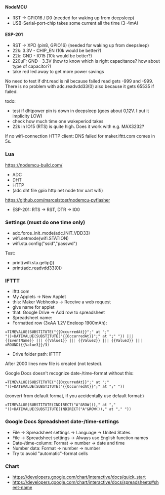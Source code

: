 #### NodeMCU
- RST -> GPIO16 / D0 (needed for waking up from deepsleep)
- USB-Serial-port-chip takes some current all the time (3-4mA)

#### ESP-201
- RST -> XPD (pin8, GPIO16) (needed for waking up from deepsleep)
- 22k: 3.3V - CHIP_EN (10k would be better?)
- 22k: GND - IO15 (10k would be better?)
- 220µF: GND - 3.3V (how to know which is right capacitance? how about type of capacitor?)
- take red led away to get more power savings

No need to test if dht.read is nil because failed read gets -999 and -999.  
There is no problem with adc.readvdd33(0) also because it gets 65535 if failed.  

todo:  
- test if dhtpower pin is down in deepsleep (goes about 0,12V. I put it implicity LOW)
- check how much time one wakeperiod takes
- 22k in IO15 (RTS) is quite high. Does it work with e.g. MAX3232?

If no wifi-connection
HTTP client: DNS failed for maker.ifttt.com
comes in 5s.

### Lua
https://nodemcu-build.com/
- ADC
- DHT
- HTTP
- (adc dht file gpio http net node tmr uart wifi)

https://github.com/marcelstoer/nodemcu-pyflasher
- ESP-201: RTS -> RST, DTR -> IO0

### Settings (must do one time only)
- adc.force_init_mode(adc.INIT_VDD33)
- wifi.setmode(wifi.STATION)
- wifi.sta.config("ssid","passwd")

Test:
- print(wifi.sta.getip())
- print(adc.readvdd33(0))

### IFTTT

- ifttt.com
- My Applets -> New Applet
- this: Maker Webhooks -> Receive a web request
- give name for applet
- that: Google Drive -> Add row to spreadsheet
- Spreadsheet name:
- Formatted row (3xAA 1.2V Eneloop 1900mAh):
```
=TIMEVALUE(SUBSTITUTE("{{OccurredAt}}";" at ";" "))+DATEVALUE(SUBSTITUTE("{{OccurredAt}}";" at ";" ")) ||| {{EventName}} ||| {{Value1}} ||| {{Value2}} ||| {{Value3}} ||| =ROUND({{Value3}}/3)
```
- Drive folder path: IFTTT

After 2000 lines new file is created (not tested).

Google Docs doesn't recognize date-/time-format without this:
```
=TIMEVALUE(SUBSTITUTE("{{OccurredAt}}";" at ";" "))+DATEVALUE(SUBSTITUTE("{{OccurredAt}}";" at ";" "))
```
(convert from default format, if you accidentally use default format:)
```
=TIMEVALUE(SUBSTITUTE(INDIRECT("A"&ROW())," at "," "))+DATEVALUE(SUBSTITUTE(INDIRECT("A"&ROW())," at "," "))
```

### Google Docs Spreadsheet date-/time-settings

- File -> Spreadsheet settings -> Language -> United States
- File -> Spreadsheet settings -> Always use English function names
- Date-/time-column: Format -> number -> date and time
- Number data: Format -> number -> number
- Try to avoid "automatic"-format cells


### Chart
- https://developers.google.com/chart/interactive/docs/quick_start
- https://developers.google.com/chart/interactive/docs/spreadsheets#sheet-name
